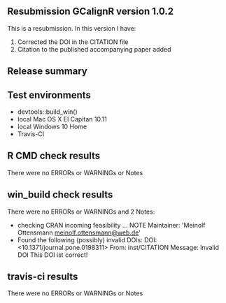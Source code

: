 ## Resubmission GCalignR version 1.0.2
This is a resubmission. In this version I have:

1. Corrected the  DOI in the CITATION file
2. Citation to the published accompanying paper added

## Release summary

## Test environments
* devtools::build_win()
* local Mac OS X El Capitan 10.11
* local Windows 10 Home
* Travis-CI

## R CMD check results
There were no ERRORs or WARNINGs or Notes

## win_build check results
There were no ERRORs or WARNINGs and 2 Notes:
* checking CRAN incoming feasibility ... NOTE
Maintainer: 'Meinolf Ottensmann <meinolf.ottensmann@web.de>'
* Found the following (possibly) invalid DOIs:
  DOI: <10.1371/journal.pone.0198311>
    From: inst/CITATION
    Message: Invalid DOI
This DOI ist correct!

## travis-ci results
There were no ERRORs or WARNINGs or Notes
